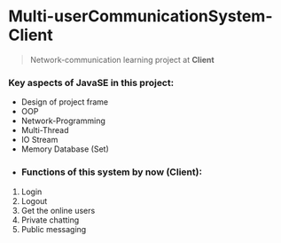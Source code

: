 # Multi-userCommunicationSystem-Client
> Network-communication learning project at **Client**
### Key aspects of JavaSE in this project:
- Design of project frame
- OOP
- Network-Programming
- Multi-Thread
- IO Stream
- Memory Database (Set)
- ### Functions of this system by now (Client):
1. Login
2. Logout
3. Get the online users
4. Private chatting
5. Public messaging